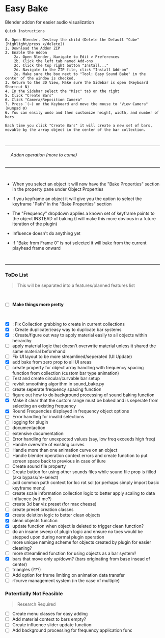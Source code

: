 # Easy Bake
Blender addon for easier audio visualization

```
Quick Instructions

0. Open Blender, Destroy the child (Delete the Default "Cube" [highlight/press x/delete])
1. Download the Addon ZIP
2. Enable the Addon
	2a. Open Blender, Navigate to Edit > Preferences
	2b. Click the left tab named Add-ons
	2c. Click the top right button "Install..."
	2d. Navigate to the ZIP file, click "Install Add-on"
	2e. Make sure the box next to "Tool: Easy Sound Bake" in the center of the window is checked.
3. Return to the 3D View, Make sure the Sidebar is open (Keyboard Shortcut N)
4. In the Sidebar select the "Misc" tab on the right
5. Click "Create Bars"
6. Click "Camera/Reposition Camera"
7. Press `(~) on the Keyboard and move the mouse to "View Camera" (Numpad 0)
6. You can easily undo and then customize height, width, and number of bars

Each time you click "Create Bars" it will create a new set of bars, movable by the array object in the center of the bar collection.
```

&nbsp;

-----------------------------------------------
###### &emsp; Addon operation (more to come)
-----------------------------------------------

&nbsp;

* When you select an object it will now have the "Bake Properties" section in the property pane under Object Properties

* If you keyframe an object it will give you the option to select the keyframe "Path" in the "Bake Properties" section

* The "Frequency" dropdown applies a known set of keyframe points to the object INSTEAD of baking (I will make this more obvious in a future iteration of the plugin)

* Influence doesn't do anything yet

* If "Bake from Frame 0" is not selected it will bake from the current playhead frame onward

&nbsp;

---

### ToDo List

> This will be separated into a features/planned features list

&nbsp;


- [ ] **Make things more pretty**

&nbsp;

- [x] : Fix Collection grabbing to create in current collections
- [x] : Create duplicater/easy way to duplicate bar systems
- [x] : Create/figure out way to apply material easily to all objects within heirarchy
- [ ]  apply material logic that doesn't overwrite material unless it shared the same material beforehand
- [ ] Fix UI layout to be more streamlined/seperated (UI Update)
- [x] add bake from zero prop to all UI areas
- [ ] create property for object array handling with frequency spacing function from collection (custom bar type animation)
- [ ] Test and create circular/curvable bar setup
- [ ] revisit smoothing algorithm in sound_bake.py
- [ ] create seperate frequency spacing function
- [ ] figure out how to do background processing of sound baking function
- [x] Make it clear that the custom range must be baked and is seperate from selecting an existing frequency
- [x] Round Frequencies displayed in frequency object options
- [ ] Error handling for invalid selections
- [ ] logging for plugin
- [ ] documentaction
- [ ] extensive documentation
- [ ] Error handling for unexpected values (say, low freq exceeds high freq)
- [ ] Handle overwrite of existing curves
- [ ] Handle more than one animation curve on an object
- [ ] Handle blender operation context errors and create function to put screen space back to previous in case of ilure
- [ ] Create sound file property
- [ ] Create button for using other sounds files while sound file prop is filled (aka bypass/re-select)
- [ ] add common path context for loc rot scl (or perhaps simply import basic keyframe menu)
- [ ] create scale information collection logic to better apply scaling to data influence (wtf me?)
- [ ] create 3d bar viz preset (for max cheese)
- [ ] create preset creation classes
- [x] create deletion logic to better clean objects
- [x] clean objects function
- [x] update function when object is deleted to trigger clean function?
- [ ] do an insane sweep of plugin logic and ensure no toes would be stepped upon during normal plugin operation
- [ ] more unique naming scheme for objects created by plugin for easier cleaning?
- [ ] more streamlined function for using objects as a bar system?
- [x] bars that move only up/down? (bars originating from base insead of center)
- [ ] triangles (???)
- [ ] Add option for frame limiting on animation data transfer
- [ ] rfcurve management system (in the case of multiple)

### Potentially Not Feasible

> Research Required

- [ ] Create menu classes for easy adding
- [ ] Add material context to bars empty?
- [ ] Create influence slider update function
- [ ] Add background processing for frequency application func
